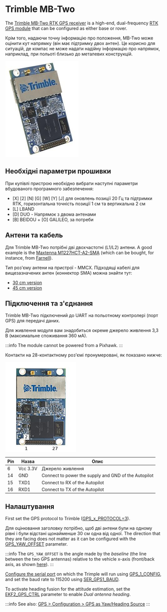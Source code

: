 # Trimble MB-Two

The [Trimble MB-Two RTK GPS receiver](https://www.trimble.com/Precision-GNSS/MB-Two-Board.aspx) is a high-end, dual-frequency [RTK GPS module](../gps_compass/rtk_gps.md) that can be configured as either base or rover.

Крім того, надаючи точну інформацію про положення, MB-Two може оцінити кут напрямку (він має підтримку двох антен). Це корисно для ситуацій, де компас не може надати надійну інформацію про напрямок, наприклад, при польоті близько до металевих конструкцій.

![MB-Two Hero image](../../assets/hardware/gps/rtk_trimble_two_gnss_hero.jpg)

## Необхідні параметри прошивки

При купівлі пристрою необхідно вибрати наступні параметри вбудованого програмного забезпечення:

- \[X\] \[2\] \[N\] \[G\] \[W\] \[Y\] \[J\] для оновлень позиції 20 Гц та підтримки RTK, горизонтальна точність позиції 1 см та вертикальна 2 см
- \[L\] LBAND
- \[D\] DUO - Напрямок з двома антенами
- \[B\] BEIDOU + \[O\] GALILEO, за потреби

## Антени та кабель

Для Trimble MB-Two потрібні дві двохчастотні (L1/L2) антени.
A good example is the [Maxtenna M1227HCT-A2-SMA](http://www.maxtena.com/products/helicore/m1227hct-a2-sma/)
(which can be bought, for instance, from [Farnell](https://uk.farnell.com/maxtena/m1227hct-a2-sma/antenna-1-217-1-25-1-565-1-61ghz/dp/2484959)).

Тип роз'єму антени на пристрої - MMCX.
Підходящі кабелі для вищезазначених антен (коннектор SMA) можна знайти тут:

- [30 cm version](https://www.digikey.com/products/en?mpart=415-0073-012&v=24)
- [45 cm version](https://www.digikey.com/products/en?mpart=415-0073-018&v=24)

## Підключення та з'єднання

Trimble MB-Two підключений до UART на польотному контролері (порт GPS) для передачі даних.

Для живлення модуля вам знадобиться окреме джерело живлення 3,3 В (максимальне споживання 360 мА).

:::info
The module cannot be powered from a Pixhawk.
:::

Контакти на 28-контактному роз'ємі пронумеровані, як показано нижче:

![MB-Two Pinout](../../assets/hardware/gps/rtk_trimble_two_gnss_pinouts.jpg)

| Pin | Назва                    | Опис                                                 |
| --- | ------------------------ | ---------------------------------------------------- |
| 6   | Vcc 3.3V | Джерело живлення                                     |
| 14  | GND                      | Connect to power the supply and GND of the Autopilot |
| 15  | TXD1                     | Connect to RX of the Autopilot                       |
| 16  | RXD1                     | Connect to TX of the Autopilot                       |

## Налаштування

First set the GPS protocol to Trimble ([GPS_x_PROTOCOL=3](../advanced_config/parameter_reference.md#GPS_1_PROTOCOL)).

Для оцінювання заголовку потрібно, щоб дві антени були на одному рівні і були відстані щонайменше 30 см одна від одної.
The direction that they are facing does not matter as it can be configured with the [GPS_YAW_OFFSET](../advanced_config/parameter_reference.md#GPS_YAW_OFFSET) parameter.

:::info
The `GPS_YAW_OFFSET` is the angle made by the _baseline_ (the line between the two GPS antennas) relative to the vehicle x-axis (front/back axis, as shown [here](../config/flight_controller_orientation.md#calculating-orientation)).
:::

[Configure the serial port](../peripherals/serial_configuration.md) on which the Trimple will run using [GPS_1_CONFIG](../advanced_config/parameter_reference.md#GPS_1_CONFIG), and set the baud rate to 115200 using [SER_GPS1_BAUD](../advanced_config/parameter_reference.md#SER_GPS1_BAUD).

To activate heading fusion for the attitude estimation, set the [EKF2_GPS_CTRL](../advanced_config/parameter_reference.md#EKF2_GPS_CTRL) parameter to enable _Dual antenna heading_.

:::info
See also: [GPS > Configuration > GPS as Yaw/Heading Source](../gps_compass/index.md#configuring-gps-as-yaw-heading-source)
:::
